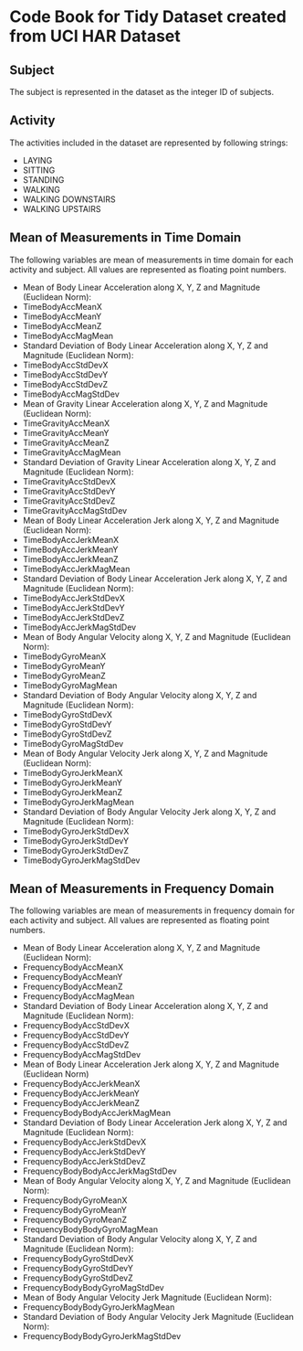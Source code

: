 # Code Book for Tidy Dataset created from UCI HAR Dataset

## Subject
The subject is represented in the dataset as the integer ID of subjects.
## Activity
The activities included in the dataset are represented by following strings:

 * LAYING
 * SITTING
 * STANDING
 * WALKING
 * WALKING DOWNSTAIRS
 * WALKING UPSTAIRS

## Mean of Measurements in Time Domain
The following variables are mean of measurements in time domain for each activity and subject. All values are represented as floating point numbers.

* Mean of Body Linear Acceleration along X, Y, Z and Magnitude (Euclidean Norm):
 * TimeBodyAccMeanX                   
 * TimeBodyAccMeanY                  
 * TimeBodyAccMeanZ                   
 * TimeBodyAccMagMean
* Standard Deviation of Body Linear Acceleration along X, Y, Z and Magnitude (Euclidean Norm):
 * TimeBodyAccStdDevX                
 * TimeBodyAccStdDevY                 
 * TimeBodyAccStdDevZ                
 * TimeBodyAccMagStdDev 
* Mean of Gravity Linear Acceleration along X, Y, Z and Magnitude (Euclidean Norm):
 * TimeGravityAccMeanX                
 * TimeGravityAccMeanY               
 * TimeGravityAccMeanZ                
 * TimeGravityAccMagMean
* Standard Deviation of Gravity Linear Acceleration along X, Y, Z and Magnitude (Euclidean Norm):
 * TimeGravityAccStdDevX             
 * TimeGravityAccStdDevY              
 * TimeGravityAccStdDevZ             
 * TimeGravityAccMagStdDev 
* Mean of Body Linear Acceleration Jerk along X, Y, Z and Magnitude (Euclidean Norm):
 * TimeBodyAccJerkMeanX               
 * TimeBodyAccJerkMeanY              
 * TimeBodyAccJerkMeanZ               
 * TimeBodyAccJerkMagMean  
* Standard Deviation of Body Linear Acceleration Jerk along X, Y, Z and Magnitude (Euclidean Norm):
 * TimeBodyAccJerkStdDevX            
 * TimeBodyAccJerkStdDevY             
 * TimeBodyAccJerkStdDevZ            
 * TimeBodyAccJerkMagStdDev 
* Mean of Body Angular Velocity along X, Y, Z and Magnitude (Euclidean Norm):
 * TimeBodyGyroMeanX                  
 * TimeBodyGyroMeanY                 
 * TimeBodyGyroMeanZ                  
 * TimeBodyGyroMagMean 
* Standard Deviation of Body Angular Velocity along X, Y, Z and Magnitude (Euclidean Norm):
 * TimeBodyGyroStdDevX               
 * TimeBodyGyroStdDevY                
 * TimeBodyGyroStdDevZ               
 * TimeBodyGyroMagStdDev 
* Mean of Body Angular Velocity Jerk along X, Y, Z and Magnitude (Euclidean Norm):
 * TimeBodyGyroJerkMeanX              
 * TimeBodyGyroJerkMeanY             
 * TimeBodyGyroJerkMeanZ              
 * TimeBodyGyroJerkMagMean 
* Standard Deviation of Body Angular Velocity Jerk along X, Y, Z and Magnitude (Euclidean Norm):
 * TimeBodyGyroJerkStdDevX           
 * TimeBodyGyroJerkStdDevY            
 * TimeBodyGyroJerkStdDevZ           
 * TimeBodyGyroJerkMagStdDev

## Mean of Measurements in Frequency Domain
The following variables are mean of measurements in frequency domain for each activity and subject. All values are represented as floating point numbers.

* Mean of Body Linear Acceleration along X, Y, Z and Magnitude (Euclidean Norm):
 * FrequencyBodyAccMeanX              
 * FrequencyBodyAccMeanY             
 * FrequencyBodyAccMeanZ              
 * FrequencyBodyAccMagMean 
* Standard Deviation of Body Linear Acceleration along X, Y, Z and Magnitude (Euclidean Norm):
 * FrequencyBodyAccStdDevX           
 * FrequencyBodyAccStdDevY            
 * FrequencyBodyAccStdDevZ           
 * FrequencyBodyAccMagStdDev 
* Mean of Body Linear Acceleration Jerk along X, Y, Z and Magnitude (Euclidean Norm)
 * FrequencyBodyAccJerkMeanX          
 * FrequencyBodyAccJerkMeanY         
 * FrequencyBodyAccJerkMeanZ          
 * FrequencyBodyBodyAccJerkMagMean 
* Standard Deviation of Body Linear Acceleration Jerk along X, Y, Z and Magnitude (Euclidean Norm):
 * FrequencyBodyAccJerkStdDevX       
 * FrequencyBodyAccJerkStdDevY        
 * FrequencyBodyAccJerkStdDevZ       
 * FrequencyBodyBodyAccJerkMagStdDev
* Mean of Body Angular Velocity along X, Y, Z and Magnitude (Euclidean Norm):
 * FrequencyBodyGyroMeanX             
 * FrequencyBodyGyroMeanY            
 * FrequencyBodyGyroMeanZ             
 * FrequencyBodyBodyGyroMagMean 
* Standard Deviation of Body Angular Velocity along X, Y, Z and Magnitude (Euclidean Norm):
 * FrequencyBodyGyroStdDevX          
 * FrequencyBodyGyroStdDevY           
 * FrequencyBodyGyroStdDevZ          
 * FrequencyBodyBodyGyroMagStdDev 
* Mean of Body Angular Velocity Jerk Magnitude (Euclidean Norm):
 * FrequencyBodyBodyGyroJerkMagMean
* Standard Deviation of Body Angular Velocity Jerk Magnitude (Euclidean Norm):
 * FrequencyBodyBodyGyroJerkMagStdDev